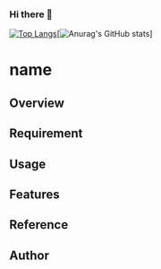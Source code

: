 ### Hi there 👋

[![Top Langs](https://github-readme-stats.vercel.app/api/top-langs/?username=okomemokox2&layout=compact
)](https://github.com/anuraghazra/github-readme-stats)[![Anurag's GitHub stats](https://github-readme-stats.vercel.app/api?username=okomemokox2)]

# name

## Overview

## Requirement

## Usage

## Features

## Reference

## Author
